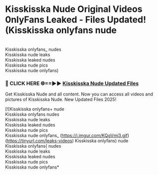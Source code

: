 # Kisskisska Nude Original Videos 0nlyFans Leaked - Files Updated! (Kisskisska onlyfans nude<br>
<br>
Kisskisska onlyfans_ nudes<br>
Kisskisska nude leaks<br>
Kisskisska leaked nudes<br>
Kisskisska nude pics<br>
Kisskisska nude onlyfans)

<h3>🔴 CLICK HERE 🌐==►► <a href="https://tinyurl.com/leaks-videos" rel="nofollow">Kisskisska Nude Updated Files</a></h3>

Get Kisskisska Nude and all content. Now you can access all videos and pictures of Kisskisska Nude. New Updated Files 2025!

[![Kisskisska onlyfans+ nude<br>
Kisskisska onlyfans nudes<br>
Kisskisska nude leaks<br>
Kisskisska leaked nudes<br>
Kisskisska nude pics<br>
Kisskisska nude onlyfans_
(https://i.imgur.com/KQgVmj3.gif)(https://tinyurl.com/leaks-videos)
Kisskisska onlyfans) nude<br>
Kisskisska onlyfans{ nudes<br>
Kisskisska nude leaks<br>
Kisskisska leaked nudes<br>
Kisskisska nude pics<br>
Kisskisska nude onlyfans*